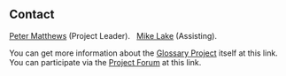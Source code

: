 <h2 id="contact">Contact</h2>

<p><a href="mailto:Peter Matthews - Glossary <matthews&#000000064;melbpc.org.au>">Peter Matthews</a> (Project Leader). &nbsp; 
<a href="mailto:Mike Lake - Glossary <mikel&#000000064;speleonics.com.au>">Mike Lake</a> (Assisting).
</p>
<p>You can get more information about the 
<a href="http://uisic.uis-speleo.org/lexgloss.html">Glossary Project</a> itself at this link.
<br>You can participate via the 
<a href="http://uisic.uis-speleo.org/forum/viewforum.php?f=19">Project Forum</a> at this link.
</p>

